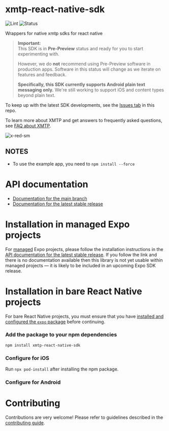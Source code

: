 # xmtp-react-native-sdk

![Lint](https://github.com/xmtp/xmtp-android/actions/workflows/lint.yml/badge.svg) ![Status](https://img.shields.io/badge/Project_Status-Pre--Preview-red)

Wrappers for native xmtp sdks for react native

> **Important:**  
> This SDK is in **Pre-Preview** status and ready for you to start experimenting with.
>
> However, we do **not** recommend using Pre-Preview software in production apps. Software in this status will change as we iterate on features and feedback.
> 
> **Specifically, this SDK currently supports Android plain text messaging only.** We're still working to support iOS and content types beyond plain text.

To keep up with the latest SDK developments, see the [Issues tab](https://github.com/xmtp/xmtp-react-native/issues) in this repo.

To learn more about XMTP and get answers to frequently asked questions, see [FAQ about XMTP](https://xmtp.org/docs/dev-concepts/faq).

![x-red-sm](https://user-images.githubusercontent.com/510695/163488403-1fb37e86-c673-4b48-954e-8460ae4d4b05.png)

## NOTES

- To use the example app, you need to `npm install --force`

# API documentation

- [Documentation for the main branch](https://github.com/expo/expo/blob/main/docs/pages/versions/unversioned/sdk/xmtp-react-native-sdk.md)
- [Documentation for the latest stable release](https://docs.expo.dev/versions/latest/sdk/xmtp-react-native-sdk/)

# Installation in managed Expo projects

For [managed](https://docs.expo.dev/versions/latest/introduction/managed-vs-bare/) Expo projects, please follow the installation instructions in the [API documentation for the latest stable release](#api-documentation). If you follow the link and there is no documentation available then this library is not yet usable within managed projects &mdash; it is likely to be included in an upcoming Expo SDK release.

# Installation in bare React Native projects

For bare React Native projects, you must ensure that you have [installed and configured the `expo` package](https://docs.expo.dev/bare/installing-expo-modules/) before continuing.

### Add the package to your npm dependencies

```
npm install xmtp-react-native-sdk
```

### Configure for iOS

Run `npx pod-install` after installing the npm package.

### Configure for Android

# Contributing

Contributions are very welcome! Please refer to guidelines described in the [contributing guide](https://github.com/expo/expo#contributing).

